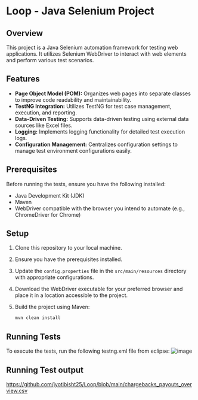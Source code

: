 # Loop - Java Selenium Project

## Overview
This project is a Java Selenium automation framework for testing web applications. It utilizes Selenium WebDriver to interact with web elements and perform various test scenarios.

## Features
- **Page Object Model (POM):** Organizes web pages into separate classes to improve code readability and maintainability.
- **TestNG Integration:** Utilizes TestNG for test case management, execution, and reporting.
- **Data-Driven Testing:** Supports data-driven testing using external data sources like Excel files.
- **Logging:** Implements logging functionality for detailed test execution logs.
- **Configuration Management:** Centralizes configuration settings to manage test environment configurations easily.

## Prerequisites
Before running the tests, ensure you have the following installed:
- Java Development Kit (JDK)
- Maven
- WebDriver compatible with the browser you intend to automate (e.g., ChromeDriver for Chrome)

## Setup
1. Clone this repository to your local machine.
2. Ensure you have the prerequisites installed.
3. Update the `config.properties` file in the `src/main/resources` directory with appropriate configurations.
4. Download the WebDriver executable for your preferred browser and place it in a location accessible to the project.
5. Build the project using Maven:

    ```bash
    mvn clean install
    ```

## Running Tests
To execute the tests, run the following testng.xml file from eclipse:
![image](https://github.com/jyotibisht25/Loop/assets/104520755/6df738b3-e221-4c40-bb63-9e4e9772740f)

## Running Test output
https://github.com/jyotibisht25/Loop/blob/main/chargebacks_payouts_overview.csv
